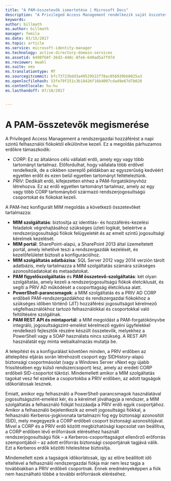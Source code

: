 ```yaml
---
title: "A PAM-összetevők ismertetése | Microsoft Docs"
description: "A Privileged Access Management rendelkezik saját összetevőkkel is, de bizonyos összetevői megegyeznek a MIM összetevőivel. Ismerje meg, ezek hogyan működnek együtt."
keywords: 
author: billmath
ms.author: billmath
manager: femila
ms.date: 03/15/2017
ms.topic: article
ms.service: microsoft-identity-manager
ms.technology: active-directory-domain-services
ms.assetid: 6498f68f-36d3-448c-8fe6-649ad5a7f97d
ms.reviewer: mwahl
ms.suite: ems
ms.translationtype: MT
ms.sourcegitcommit: bfc73723bdd3a49529522f78ac056939bb8025a3
ms.openlocfilehash: 53fe79f251c3b18426f16b4007cda49e67d7b028
ms.contentlocale: hu-hu
ms.lasthandoff: 07/10/2017


---
```


# A PAM-összetevők megismerése
<a id="understand-the-components-of-pam" class="xliff"></a>

A Privileged Access Management a rendszergazdai hozzáférést a napi szintű felhasználói fiókoktól elkülönítve kezeli. Ez a megoldás párhuzamos erdőkre támaszkodik:

- *CORP*: Ez az általános célú vállalati erdő, amely egy vagy több tartományt tartalmaz. Előfordulhat, hogy vállalata több erdővel rendelkezik, de a cikkben szereplő példákban az egyszerűség kedvéért egyetlen erdőt és ezen belül egyetlen tartományt feltételeztünk.  
- *PRIV*: Dedikált erdő, kifejezetten ehhez a PAM-forgatókönyvhöz létrehozva. Ez az erdő egyetlen tartományt tartalmaz, amely az egy vagy több CORP tartományból származó rendszerjogosultságú csoportokat és fiókokat kezeli.

A PAM-hez konfigurált MIM megoldás a következő összetevőket tartalmazza:  

- **MIM szolgáltatás**: biztosítja az identitás- és hozzáférés-kezelési feladatok végrehajtásához szükséges üzleti logikát, beleértve a rendszerjogosultságú fiókok felügyeletét és az emelt szintű jogosultsági kérelmek kezelését.   
- **MIM portál**: SharePoint-alapú, a SharePoint 2013 által üzemeltetett portál, amely lehetővé teszi a rendszergazdák kezelését, és kezelőfelületet biztosít a konfigurációhoz.
- **MIM szolgáltatás adatbázisa**: SQL Server 2012 vagy 2014 verzión tárolt adatbázis, mely tartalmazza a MIM szolgáltatás számára szükséges azonosítóadatokat és metaadatokat.
- **PAM figyelőszolgáltatás** és **PAM összetevő-szolgáltatás**: két olyan szolgáltatás, amely kezeli a rendszerjogosultságú fiókok életciklusát, és segíti a PRIV AD működését a csoporttagság életciklusa alatt.
- **PowerShell-parancsmagok**: a MIM szolgáltatás és a PRIV AD CORP erdőbeli PAM-rendszergazdákhoz és rendszergazdai fiókokhoz a szükséges időben történő (JIT) hozzáférési jogosultságot kérelmező végfelhasználókhoz tartozó felhasználókkal és csoportokkal való feltöltésére szolgálnak.
- **PAM REST API és mintaportál**: a MIM megoldást a PAM-forgatókönyvbe integráló, jogosultságszint-emelést kérelmező egyéni ügyfelekkel rendelkező fejlesztők részére készült összetevők, melyekhez a PowerShell vagy a SOAP használata nincs szükség. A REST API használatát egy minta webalkalmazás mutatja be.

A telepítést és a konfigurálást követően minden, a PRIV erdőben az áttelepítési eljárás során létrehozott csoport egy SIDHistory-alapú biztonsági csoportmásolat (vagy a Windows Server vNext egy újabb frissítésében egy külső rendszercsoport) lesz, amely az eredeti CORP erdőbeli SID-csoportot tükrözi. Mindemellett amikor a MIM szolgáltatás tagokat vesz fel ezekbe a csoportokba a PRIV erdőben, az adott tagságok időkorlátosak lesznek.

Emiatt, amikor egy felhasználó a PowerShell-parancsmagok használatával jogosultságszint-emelést kér, és a kérelmet jóváhagyja a rendszer, a MIM szolgáltatás a felhasználó fiókját hozzáadja a PRIV erdő egyik csoportjához. Amikor a felhasználó bejelentkezik az emelt jogosultságú fiókkal, a felhasználó Kerberos-jogkivonata tartalmazni fog egy biztonsági azonosítót (SID), mely megegyezik a CORP erdőbeli csoport biztonsági azonosítójával. Mivel a CORP és a PRIV erdő között megbízhatósági kapcsolat van beállítva, a CORP erdőben lévő erőforrások eléréséhez használt rendszerjogosultságú fiók – a Kerberos-csoporttagságot ellenőrző erőforrás szempontjából – az adott erőforrás biztonsági csoportjának tagjává válik. Ezt a Kerberos erdők közötti hitelesítése biztosítja.

Mindemellett ezek a tagságok időkorlátosak, így az előre beállított idő elteltével a felhasználó rendszergazdai fiókja már nem lesz tagja a továbbiakban a PRIV erdőbeli csoportnak. Ennek eredményeképpen a fiók nem használható többé a további erőforrások eléréséhez.

